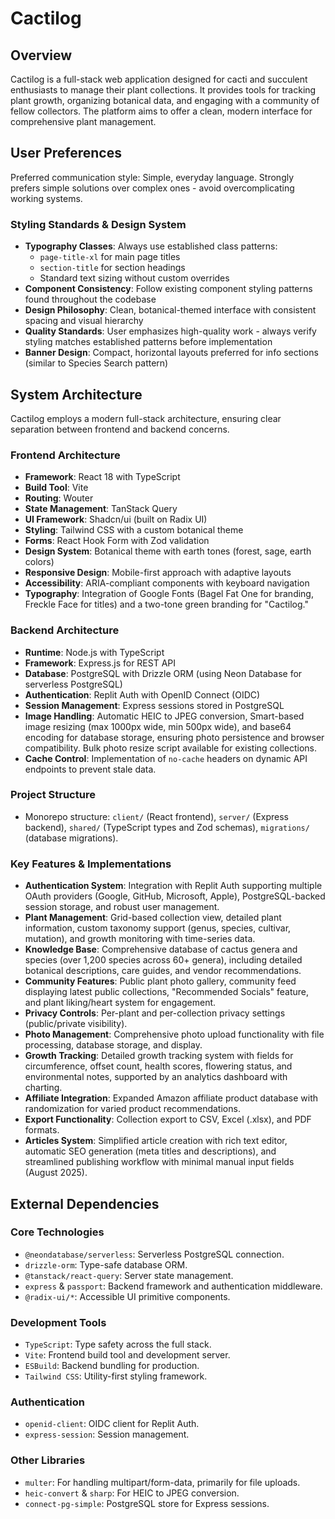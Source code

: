 # Cactilog

## Overview
Cactilog is a full-stack web application designed for cacti and succulent enthusiasts to manage their plant collections. It provides tools for tracking plant growth, organizing botanical data, and engaging with a community of fellow collectors. The platform aims to offer a clean, modern interface for comprehensive plant management.

## User Preferences
Preferred communication style: Simple, everyday language.
Strongly prefers simple solutions over complex ones - avoid overcomplicating working systems.

### Styling Standards & Design System
- **Typography Classes**: Always use established class patterns:
  - `page-title-xl` for main page titles
  - `section-title` for section headings
  - Standard text sizing without custom overrides
- **Component Consistency**: Follow existing component styling patterns found throughout the codebase
- **Design Philosophy**: Clean, botanical-themed interface with consistent spacing and visual hierarchy
- **Quality Standards**: User emphasizes high-quality work - always verify styling matches established patterns before implementation
- **Banner Design**: Compact, horizontal layouts preferred for info sections (similar to Species Search pattern)

## System Architecture
Cactilog employs a modern full-stack architecture, ensuring clear separation between frontend and backend concerns.

### Frontend Architecture
- **Framework**: React 18 with TypeScript
- **Build Tool**: Vite
- **Routing**: Wouter
- **State Management**: TanStack Query
- **UI Framework**: Shadcn/ui (built on Radix UI)
- **Styling**: Tailwind CSS with a custom botanical theme
- **Forms**: React Hook Form with Zod validation
- **Design System**: Botanical theme with earth tones (forest, sage, earth colors)
- **Responsive Design**: Mobile-first approach with adaptive layouts
- **Accessibility**: ARIA-compliant components with keyboard navigation
- **Typography**: Integration of Google Fonts (Bagel Fat One for branding, Freckle Face for titles) and a two-tone green branding for "Cactilog."

### Backend Architecture
- **Runtime**: Node.js with TypeScript
- **Framework**: Express.js for REST API
- **Database**: PostgreSQL with Drizzle ORM (using Neon Database for serverless PostgreSQL)
- **Authentication**: Replit Auth with OpenID Connect (OIDC)
- **Session Management**: Express sessions stored in PostgreSQL
- **Image Handling**: Automatic HEIC to JPEG conversion, Smart-based image resizing (max 1000px wide, min 500px wide), and base64 encoding for database storage, ensuring photo persistence and browser compatibility. Bulk photo resize script available for existing collections.
- **Cache Control**: Implementation of `no-cache` headers on dynamic API endpoints to prevent stale data.

### Project Structure
- Monorepo structure: `client/` (React frontend), `server/` (Express backend), `shared/` (TypeScript types and Zod schemas), `migrations/` (database migrations).

### Key Features & Implementations
- **Authentication System**: Integration with Replit Auth supporting multiple OAuth providers (Google, GitHub, Microsoft, Apple), PostgreSQL-backed session storage, and robust user management.
- **Plant Management**: Grid-based collection view, detailed plant information, custom taxonomy support (genus, species, cultivar, mutation), and growth monitoring with time-series data.
- **Knowledge Base**: Comprehensive database of cactus genera and species (over 1,200 species across 60+ genera), including detailed botanical descriptions, care guides, and vendor recommendations.
- **Community Features**: Public plant photo gallery, community feed displaying latest public collections, "Recommended Socials" feature, and plant liking/heart system for engagement.
- **Privacy Controls**: Per-plant and per-collection privacy settings (public/private visibility).
- **Photo Management**: Comprehensive photo upload functionality with file processing, database storage, and display.
- **Growth Tracking**: Detailed growth tracking system with fields for circumference, offset count, health scores, flowering status, and environmental notes, supported by an analytics dashboard with charting.
- **Affiliate Integration**: Expanded Amazon affiliate product database with randomization for varied product recommendations.
- **Export Functionality**: Collection export to CSV, Excel (.xlsx), and PDF formats.
- **Articles System**: Simplified article creation with rich text editor, automatic SEO generation (meta titles and descriptions), and streamlined publishing workflow with minimal manual input fields (August 2025).

## External Dependencies

### Core Technologies
- `@neondatabase/serverless`: Serverless PostgreSQL connection.
- `drizzle-orm`: Type-safe database ORM.
- `@tanstack/react-query`: Server state management.
- `express` & `passport`: Backend framework and authentication middleware.
- `@radix-ui/*`: Accessible UI primitive components.

### Development Tools
- `TypeScript`: Type safety across the full stack.
- `Vite`: Frontend build tool and development server.
- `ESBuild`: Backend bundling for production.
- `Tailwind CSS`: Utility-first styling framework.

### Authentication
- `openid-client`: OIDC client for Replit Auth.
- `express-session`: Session management.

### Other Libraries
- `multer`: For handling multipart/form-data, primarily for file uploads.
- `heic-convert` & `sharp`: For HEIC to JPEG conversion.
- `connect-pg-simple`: PostgreSQL store for Express sessions.